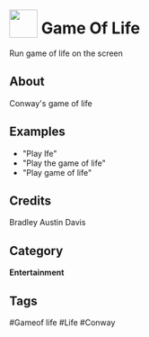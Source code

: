 # <img src="https://raw.githack.com/FortAwesome/Font-Awesome/master/svgs/solid/th.svg" card_color="#22A7F0" width="50" height="50" style="vertical-align:bottom"/> Game Of Life
Run game of life on the screen

## About
Conway's game of life

## Examples
* "Play lfe"
* "Play the game of life"
* "Play game of life"

## Credits
Bradley Austin Davis

## Category
**Entertainment**

## Tags
#Gameof life
#Life
#Conway

